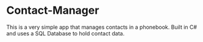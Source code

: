 # Contact-Manager
This is a very simple app that manages contacts in a phonebook. Built in C# and uses a SQL Database to hold contact data. 

